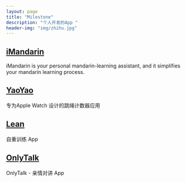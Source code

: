```yaml
---
layout: page
title: "Milestone"
description: "个人开发的App "
header-img: "img/zhihu.jpg"
---
```


<h2><a href = 'http://imandarin.haozes.me/'>iMandarin</a></h2>
<p>iMandarin is your personal mandarin-learning assistant, and it simplifies your mandarin learning process.</p>


<h2><a href = 'https://itunes.apple.com/cn/app/yaoyao-%E8%B7%B3%E7%BB%B3%E8%AE%A1%E6%95%B0%E5%99%A8-apple-watch%E7%89%88/id1179393901?mt=8'>YaoYao</a></h2>

<p>专为Apple Watch 设计的跳绳计数器应用</p>

<h2><a href = 'https://itunes.apple.com/cn/app/id1435069659?mt=8'>Lean</a></h2>

<p>自重训练 App</p>


<h2><a href = 'https://apps.apple.com/cn/app/id1462516460'>OnlyTalk</a></h2>

<p>OnlyTalk - 亲情对讲 App</p>










